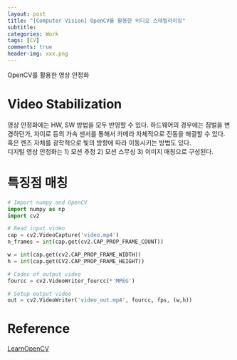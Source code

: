 ```yaml
---
layout: post
title: "[Computer Vision] OpenCV를 활용한 비디오 스태빌라이징"
subtitle:
categories: Work
tags: [CV]
comments: true
header-img: xxx.png
---
```


OpenCV를 활용한 영상 안정화 

# Video Stabilization 
영상 안정화에는 HW, SW 방법을 모두 반영할 수 있다. 하드웨어의 경우에는 짐벌을 변경하던가, 자이로 등의 가속 센서를 통해서 카메라 자체적으로 진동을 해결할 수 있다. 혹은 렌즈 자체를 광학적으로 빛의 방향에 따라 이동시키는 방법도 있다.  
디지털 영상 안정화는 1) 모션 추정 2) 모션 스무싱 3) 이미지 매칭으로 구성된다. 

# 특징점 매칭 

``` Python
# Import numpy and OpenCV
import numpy as np 
import cv2

# Read input video 
cap = cv2.VideoCapture('video.mp4')
n_frames = int(cap.get(cv2.CAP_PROP_FRAME_COUNT))

w = int(cap.get(cv2.CAP_PROP_FRAME_WIDTH))
h = int(cap.get(CV2.CAP_PROP_FRAME_HEIGHT))

# Codec of output video 
fourcc = cv2.VideoWriter_fourcc(*'MPEG')

# Setup output video 
out = cv2.VideoWriter('video_out.mp4', fourcc, fps, (w,h))
```

# Reference 
[LearnOpenCV](https://learnopencv.com/video-stabilization-using-point-feature-matching-in-opencv/)
